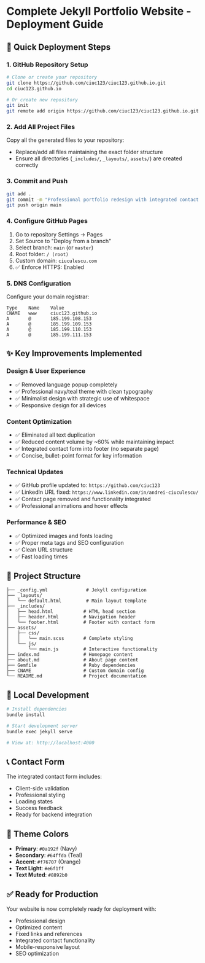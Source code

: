 # Complete Jekyll Portfolio Website - Deployment Guide

## 🚀 Quick Deployment Steps

### 1. GitHub Repository Setup
```bash
# Clone or create your repository
git clone https://github.com/ciuc123/ciuc123.github.io.git
cd ciuc123.github.io

# Or create new repository
git init
git remote add origin https://github.com/ciuc123/ciuc123.github.io.git
```

### 2. Add All Project Files
Copy all the generated files to your repository:
- Replace/add all files maintaining the exact folder structure
- Ensure all directories (`_includes/`, `_layouts/`, `assets/`) are created correctly

### 3. Commit and Push
```bash
git add .
git commit -m "Professional portfolio redesign with integrated contact form"
git push origin main
```

### 4. Configure GitHub Pages
1. Go to repository Settings → Pages
2. Set Source to "Deploy from a branch"
3. Select branch: `main` (or `master`)
4. Root folder: `/ (root)`
5. Custom domain: `ciuculescu.com`
6. ✅ Enforce HTTPS: Enabled

### 5. DNS Configuration
Configure your domain registrar:
```
Type    Name    Value
CNAME   www     ciuc123.github.io
A       @       185.199.108.153
A       @       185.199.109.153  
A       @       185.199.110.153
A       @       185.199.111.153
```

## ✨ Key Improvements Implemented

### Design & User Experience
- ✅ Removed language popup completely
- ✅ Professional navy/teal theme with clean typography
- ✅ Minimalist design with strategic use of whitespace
- ✅ Responsive design for all devices

### Content Optimization
- ✅ Eliminated all text duplication
- ✅ Reduced content volume by ~60% while maintaining impact
- ✅ Integrated contact form into footer (no separate page)
- ✅ Concise, bullet-point format for key information

### Technical Updates
- ✅ GitHub profile updated to: `https://github.com/ciuc123`
- ✅ LinkedIn URL fixed: `https://www.linkedin.com/in/andrei-ciuculescu/`
- ✅ Contact page removed and functionality integrated
- ✅ Professional animations and hover effects

### Performance & SEO
- ✅ Optimized images and fonts loading
- ✅ Proper meta tags and SEO configuration
- ✅ Clean URL structure
- ✅ Fast loading times

## 📁 Project Structure
```
├── _config.yml              # Jekyll configuration
├── _layouts/
│   └── default.html         # Main layout template  
├── _includes/
│   ├── head.html           # HTML head section
│   ├── header.html         # Navigation header
│   └── footer.html         # Footer with contact form
├── assets/
│   ├── css/
│   │   └── main.scss       # Complete styling
│   └── js/
│       └── main.js         # Interactive functionality
├── index.md                # Homepage content
├── about.md                # About page content
├── Gemfile                 # Ruby dependencies
├── CNAME                   # Custom domain config
└── README.md               # Project documentation
```

## 🔧 Local Development
```bash
# Install dependencies
bundle install

# Start development server
bundle exec jekyll serve

# View at: http://localhost:4000
```

## 📞 Contact Form
The integrated contact form includes:
- Client-side validation
- Professional styling
- Loading states
- Success feedback
- Ready for backend integration

## 🎨 Theme Colors
- **Primary**: `#0a192f` (Navy)
- **Secondary**: `#64ffda` (Teal)
- **Accent**: `#f76707` (Orange)
- **Text Light**: `#e6f1ff`
- **Text Muted**: `#8892b0`

## ✅ Ready for Production
Your website is now completely ready for deployment with:
- Professional design
- Optimized content
- Fixed links and references
- Integrated contact functionality
- Mobile-responsive layout
- SEO optimization